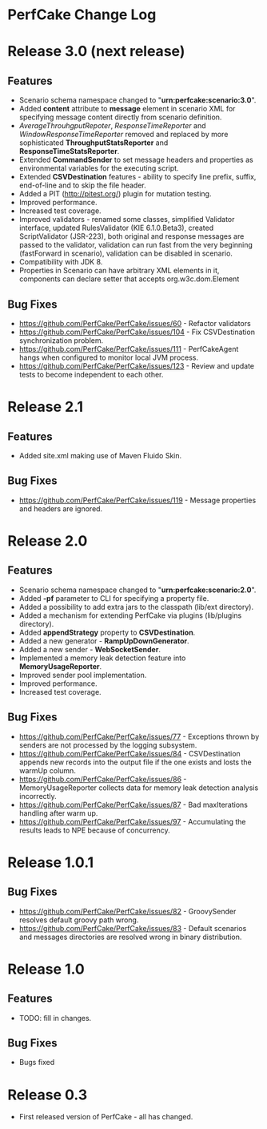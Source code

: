 PerfCake Change Log
===================

Release 3.0 (next release)
==========================

Features
--------
* Scenario schema namespace changed to "**urn:perfcake:scenario:3.0**".
* Added **content** attribute to **message** element in scenario XML for specifying message content directly from scenario definition.
* *AverageThrouhgputRepoter*, *ResponseTimeReporter* and *WindowResponseTimeReporter* removed and replaced by more sophisticated **ThroughputStatsReporter** and **ResponseTimeStatsReporter**.
* Extended **CommandSender** to set message headers and properties as environmental variables for the executing script.
* Extended **CSVDestination** features - ability to specify line prefix, suffix, end-of-line and to skip the file header.
* Added a PIT (http://pitest.org/) plugin for mutation testing.
* Improved performance.
* Increased test coverage.
* Improved validators - renamed some classes, simplified Validator interface, updated RulesValidator (KIE 6.1.0.Beta3), created ScriptValidator (JSR-223), both original and response messages
     are passed to the validator, validation can run fast from the very beginning (fastForward in scenario), validation can be disabled in scenario.
* Compatibility with JDK 8.
* Properties in Scenario can have arbitrary XML elements in it, components can declare setter that accepts org.w3c.dom.Element

Bug Fixes
---------
* https://github.com/PerfCake/PerfCake/issues/60  - Refactor validators
* https://github.com/PerfCake/PerfCake/issues/104 - Fix CSVDestination synchronization problem.
* https://github.com/PerfCake/PerfCake/issues/111 - PerfCakeAgent hangs when configured to monitor local JVM process.
* https://github.com/PerfCake/PerfCake/issues/123 - Review and update tests to become independent to each other.

Release 2.1
===========

Features
--------
* Added site.xml making use of Maven Fluido Skin.

Bug Fixes
---------
* https://github.com/PerfCake/PerfCake/issues/119 - Message properties and headers are ignored.

Release 2.0
===========

Features
--------
* Scenario schema namespace changed to "**urn:perfcake:scenario:2.0**".
* Added **-pf** parameter to CLI for specifying a property file.
* Added a possibility to add extra jars to the classpath (lib/ext directory).
* Added a mechanism for extending PerfCake via plugins (lib/plugins directory).
* Added **appendStrategy** property to **CSVDestination**.
* Added a new generator - **RampUpDownGenerator**.
* Added a new sender - **WebSocketSender**.
* Implemented a memory leak detection feature into **MemoryUsageReporter**.
* Improved sender pool implementation.
* Improved performance.
* Increased test coverage.

Bug Fixes
---------
* https://github.com/PerfCake/PerfCake/issues/77 - Exceptions thrown by senders are not processed by the logging subsystem.
* https://github.com/PerfCake/PerfCake/issues/84 - CSVDestination appends new records into the output file if the one exists and losts the warmUp column.
* https://github.com/PerfCake/PerfCake/issues/86 - MemoryUsageReporter collects data for memory leak detection analysis incorrectly.
* https://github.com/PerfCake/PerfCake/issues/87 - Bad maxIterations handling after warm up.
* https://github.com/PerfCake/PerfCake/issues/97 - Accumulating the results leads to NPE because of concurrency.

Release 1.0.1
=============

Bug Fixes
---------
* https://github.com/PerfCake/PerfCake/issues/82 - GroovySender resolves default groovy path wrong.
* https://github.com/PerfCake/PerfCake/issues/83 - Default scenarios and messages directories are resolved wrong in binary distribution.

Release 1.0
===========

Features
--------
* TODO: fill in changes.

Bug Fixes
---------
* Bugs fixed

Release 0.3
===========
* First released version of PerfCake - all has changed.
